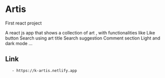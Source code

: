 # Artis
 First react project

  A react js app that shows a collection of art , with functionalities like
       Like button
       Search using art title
       Search suggestion
       Comment section
       Light and dark mode ...
       
   ## Link
       - https://k-artis.netlify.app
       
       
       
